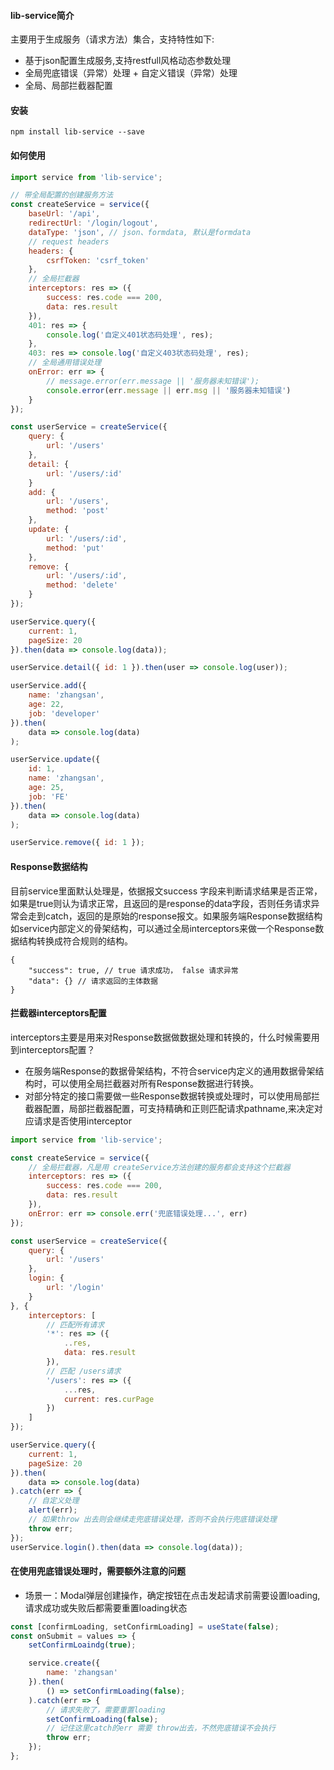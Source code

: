 #### lib-service简介
主要用于生成服务（请求方法）集合，支持特性如下:
- 基于json配置生成服务,支持restfull风格动态参数处理
- 全局兜底错误（异常）处理 + 自定义错误（异常）处理
- 全局、局部拦截器配置

#### 安装
```
npm install lib-service --save
```

#### 如何使用
```js
import service from 'lib-service';

// 带全局配置的创建服务方法
const createService = service({
    baseUrl: '/api',
    redirectUrl: '/login/logout',
    dataType: 'json', // json、formdata, 默认是formdata
    // request headers
    headers: {
        csrfToken: 'csrf_token'
    },
    // 全局拦截器
    interceptors: res => ({
        success: res.code === 200,
        data: res.result
    }),
    401: res => {
        console.log('自定义401状态码处理', res);
    },
    403: res => console.log('自定义403状态码处理', res);
    // 全局通用错误处理
    onError: err => {
        // message.error(err.message || '服务器未知错误');
        console.error(err.message || err.msg || '服务器未知错误')
    }
});

const userService = createService({
    query: {
        url: '/users'
    },
    detail: {
        url: '/users/:id'
    }
    add: {
        url: '/users',
        method: 'post'
    },
    update: {
        url: '/users/:id',
        method: 'put'
    },
    remove: {
        url: '/users/:id',
        method: 'delete'
    }
});

userService.query({
    current: 1,
    pageSize: 20
}).then(data => console.log(data));

userService.detail({ id: 1 }).then(user => console.log(user));

userService.add({
    name: 'zhangsan',
    age: 22,
    job: 'developer'
}).then(
    data => console.log(data)
);

userService.update({
    id: 1,
    name: 'zhangsan',
    age: 25,
    job: 'FE'
}).then(
    data => console.log(data)
);

userService.remove({ id: 1 });

```

#### Response数据结构
目前service里面默认处理是，依据报文success 字段来判断请求结果是否正常，如果是true则认为请求正常，且返回的是response的data字段，否则任务请求异常会走到catch，返回的是原始的response报文。如果服务端Response数据结构如service内部定义的骨架结构，可以通过全局interceptors来做一个Response数据结构转换成符合规则的结构。
```
{
    "success": true, // true 请求成功， false 请求异常
    "data": {} // 请求返回的主体数据
}
```

#### 拦截器interceptors配置
interceptors主要是用来对Response数据做数据处理和转换的，什么时候需要用到interceptors配置？
- 在服务端Response的数据骨架结构，不符合service内定义的通用数据骨架结构时，可以使用全局拦截器对所有Response数据进行转换。
- 对部分特定的接口需要做一些Response数据转换或处理时，可以使用局部拦截器配置，局部拦截器配置，可支持精确和正则匹配请求pathname,来决定对应请求是否使用interceptor

```js
import service from 'lib-service';

const createService = service({
    // 全局拦截器，凡是用 createService方法创建的服务都会支持这个拦截器
    interceptors: res => ({
        success: res.code === 200,
        data: res.result
    }),
    onError: err => console.err('兜底错误处理...', err)
});

const userService = createService({
    query: {
        url: '/users'
    },
    login: {
        url: '/login'
    }
}, {
    interceptors: [
        // 匹配所有请求
        '*': res => ({
            ..res,
            data: res.result
        }),
        // 匹配 /users请求
        '/users': res => ({
            ...res,
            current: res.curPage
        })
    ]
});

userService.query({
    current: 1,
    pageSize: 20
}).then(
    data => console.log(data)
).catch(err => {
    // 自定义处理
    alert(err);
    // 如果throw 出去则会继续走兜底错误处理，否则不会执行兜底错误处理
    throw err;
});
userService.login().then(data => console.log(data));
```

#### 在使用兜底错误处理时，需要额外注意的问题
- 场景一：Modal弹层创建操作，确定按钮在点击发起请求前需要设置loading, 请求成功或失败后都需要重置loading状态
```js
const [confirmLoading, setConfirmLoading] = useState(false);
const onSubmit = values => {
    setConfirmLoaindg(true);

    service.create({
        name: 'zhangsan'
    }).then(
        () => setConfirmLoading(false);
    ).catch(err => {
        // 请求失败了，需要重置loading
        setConfirmLoading(false);
        // 记住这里catch的err 需要 throw出去，不然兜底错误不会执行
        throw err;
    });
};
```
